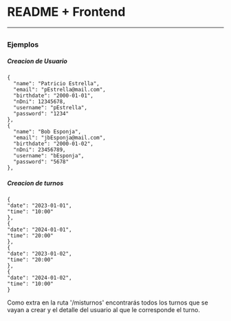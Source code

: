# README + Frontend

-----------------------------------------------
##
<h3>Ejemplos</h3>  

<h5>Creacion de Usuario</h5>

```
{
  "name": "Patricio Estrella",
  "email": "pEstrella@mail.com",
  "birthdate": "2000-01-01",
  "nDni": 12345678,
  "username": "pEstrella",
  "password": "1234"
},
{
  "name": "Bob Esponja",
  "email": "jbEsponja@mail.com",
  "birthdate": "2000-01-02",
  "nDni": 23456789,
  "username": "bEsponja",
  "password": "5678"
},
```
<h5> Creacion de turnos </h5>

```
{
"date": "2023-01-01",
"time": "10:00"
},
{
"date": "2024-01-01",
"time": "20:00"
},
{
"date": "2023-01-02",
"time": "20:00"
},
{
"date": "2024-01-02",
"time": "10:00"
}
```


<p>Como extra en la ruta '/misturnos' encontrarás todos los turnos que se vayan a crear y el detalle del usuario al que le corresponde el turno.</p>
